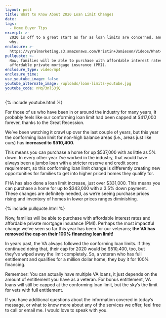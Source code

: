 ```yaml
---
layout: post
title: What to Know About 2020 Loan Limit Changes
date:
tags:
  - Home Buyer Tips
excerpt: >-
  2020 is off to a great start as far as loan limits are concerned, and here’s
  why.
enclosure: >-
  https://vyralmarketing.s3.amazonaws.com/Kristin+Jamieson/Videos/What+to+Know+About+2020+Loan+Limit+Changes.mp4
pullquote: >-
  Now, families will be able to purchase with affordable interest rates and
  affordable private mortgage insurance (PMI).
enclosure_type: video/mp4
enclosure_time:
use_youtube_image: false
youtube_alternate_image: /uploads/loan-limits-youtube.jpg
youtube_code: nMq73nlS3jQ
---
```


{% include youtube.html %}

For those of us who have been in or around the industry for many years, it probably feels like our conforming loan limit had been capped at $417,000 forever, thanks to the Great Recession.&nbsp;

We’ve been watching it crawl up over the last couple of years, but this year the conforming loan limit for non-high balance areas (i.e., areas just like ours) has **increased to $510,400.&nbsp;**

This means you can purchase a home for up $537,000 with as little as 5% down. In every other year I’ve worked in the industry, that would have always been a jumbo loan with a stricter reserve and credit score requirement, so this conforming loan limit change is differently creating new opportunities for families to get into higher priced homes they qualify for.&nbsp;

FHA has also done a loan limit increase, just over $331,000. This means you can purchase a home for up to $343,000 with a 3.5% down payment. These changes are definitely needed, as we’re seeing purchase prices rising and inventory of homes in lower prices ranges diminishing.

{% include pullquote.html %}

Now, families will be able to purchase with affordable interest rates and affordable private mortgage insurance (PMI). Perhaps the most impactful change we’ve seen so far this year has been for our veterans; **the VA has removed the cap on their 100% financing loan limit\!&nbsp;**

In years past, the VA always followed the conforming loan limits. If they continued doing that, their cap for 2020 would be $510,400, too, but they’ve wiped away the limit completely. So, a veteran who has full entitlement and qualifies for a million dollar home, they buy it for 100% financing.&nbsp;

Remember: You can actually have multiple VA loans, it just depends on the amount of entitlement you have as a veteran. For bonus entitlement, VA loans will still be capped at the conforming loan limit, but the sky’s the limit for vets with full entitlement.&nbsp;

If you have additional questions about the information covered in today’s message, or what to know more about any of the services we offer, feel free to call or email me. I would love to speak with you.